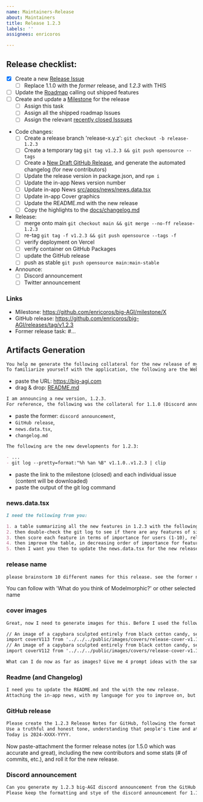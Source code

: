 ```yaml
---
name: Maintainers-Release
about: Maintainers
title: Release 1.2.3
labels: ''
assignees: enricoros

---
```


## Release checklist:

- [x] Create a new [Release Issue](https://github.com/enricoros/big-AGI/issues/new?assignees=enricoros&projects=enricoros/4&template=maintainers-release.md&title=Release+1.2.3)
  - [ ] Replace 1.1.0 with the _former_ release, and _1.2.3_ with THIS
- [ ] Update the [Roadmap](https://github.com/users/enricoros/projects/4/views/2) calling out shipped features
- [ ] Create and update a [Milestone](https://github.com/enricoros/big-agi/milestones) for the release
  - [ ] Assign this task
  - [ ] Assign all the shipped roadmap Issues
  - [ ] Assign the relevant [recently closed Isssues](https://github.com/enricoros/big-agi/issues?q=is%3Aclosed+sort%3Aupdated-desc)
- Code changes:
  - [ ] Create a release branch 'release-x.y.z': `git checkout -b release-1.2.3`
  - [ ] Create a temporary tag `git tag v1.2.3 && git push opensource --tags`
  - [ ] Create a [New Draft GitHub Release](https://github.com/enricoros/big-agi/releases/new), and generate the automated changelog (for new contributors)
  - [ ] Update the release version in package.json, and `npm i`
  - [ ] Update the in-app News version number
  - [ ] Update in-app News [src/apps/news/news.data.tsx](/src/apps/news/news.data.tsx)
  - [ ] Update in-app Cover graphics
  - [ ] Update the README.md with the new release
  - [ ] Copy the highlights to the [docs/changelog.md](/docs/changelog.md)
- Release:
  - [ ] merge onto main `git checkout main && git merge --no-ff release-1.2.3`
  - [ ] re-tag `git tag -f v1.2.3 && git push opensource --tags -f`
  - [ ] verify deployment on Vercel
  - [ ] verify container on GitHub Packages
  - [ ] update the GitHub release
  - [ ] push as stable `git push opensource main:main-stable`
- Announce:
  - [ ] Discord announcement
  - [ ] Twitter announcement

### Links

- Milestone: https://github.com/enricoros/big-AGI/milestone/X
- GitHub release: https://github.com/enricoros/big-AGI/releases/tag/v1.2.3
- Former release task: #...

## Artifacts Generation

```markdown
You help me generate the following collateral for the new release of my opensource application called big-AGI. The new release is 1.2.3.
To familiarize yourself with the application, the following are the Website and the GitHub README.md.
```

- paste the URL: https://big-agi.com
- drag & drop: [README.md](https://raw.githubusercontent.com/enricoros/big-AGI/main/README.md)

```markdown
I am announcing a new version, 1.2.3.
For reference, the following was the collateral for 1.1.0 (Discord announcement, GitHub Release, in-app-news file news.data.tsx).
```

- paste the former: `discord announcement`,
- `GitHub release`,
- `news.data.tsx`,
- `changelog.md`

```markdown
The following are the new developments for 1.2.3:

- ...
- git log --pretty=format:"%h %an %B" v1.1.0..v1.2.3 | clip
```

- paste the link to the milestone (closed) and each individual issue (content will be downloaded)
- paste the output of the git log command

### news.data.tsx

```markdown
I need the following from you:

1. a table summarizing all the new features in 1.2.3 with the following columns: 4 words description (exactly what it is), short description, usefulness (what it does for the user), significance, link to the issue number (not the commit)), which will be used for the artifacts later
2. then double-check the git log to see if there are any features of significance that are not in the table
3. then score each feature in terms of importance for users (1-10), relative impact of the feature (1-10, where 10 applies to the broadest user base), and novelty and uniqueness (1-10, where 10 is truly unique and novel from what exists already)
4. then improve the table, in decreasing order of importance for features, fixing any detail that's missing, in particular check if there are commits of significance from a user or developer point of view, which are not contained in the table
5. then I want you then to update the news.data.tsx for the new release
```

### release name

```markdown
please brainstorm 10 different names for this release. see the former names here: https://big-agi.com/blog
```

You can follow with 'What do you think of Modelmorphic?' or other selected name

### cover images

```markdown
Great, now I need to generate images for this. Before I used the following prompts (2 releases before).

// An image of a capybara sculpted entirely from black cotton candy, set against a minimalist backdrop with splashes of bright, contrasting sparkles. The capybara is using a computer with split screen made of origami, split keyboard and is wearing origami sunglasses with very different split reflections. Split halves are very contrasting. Close up photography, bokeh, white background.
import coverV113 from '../../../public/images/covers/release-cover-v1.13.0.png';
// An image of a capybara sculpted entirely from black cotton candy, set against a minimalist backdrop with splashes of bright, contrasting sparkles. The capybara is calling on a 3D origami old-school pink telephone and the camera is zooming on the telephone. Close up photography, bokeh, white background.
import coverV112 from '../../../public/images/covers/release-cover-v1.12.0.png';

What can I do now as far as images? Give me 4 prompt ideas with the same style as looks as the former, but different scene or action
```

### Readme (and Changelog)

```markdown
I need you to update the README.md and the with the new release.
Attaching the in-app news, with my language for you to improve on, but keep the tone.
```

### GitHub release

```markdown
Please create the 1.2.3 Release Notes for GitHub, following the format of the 1.1.0 GitHub release notes attached before.
Use a truthful and honest tone, understanding that people's time and attention span is short.
Today is 2024-XXXX-YYYY.
```

Now paste-attachment the former release notes (or 1.5.0 which was accurate and great), including the new contributors and
some stats (# of commits, etc.), and roll it for the new release.

### Discord announcement

```markdown
Can you generate my 1.2.3 big-AGI discord announcement from the GitHub Release announcement?
Please keep the formatting and stye of the discord announcement for 1.1.0, but with the new messaging above.
```
